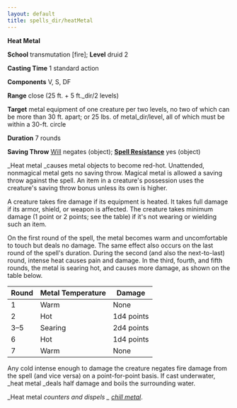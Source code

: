```yaml
---
layout: default
title: spells_dir/heatMetal
---
```

 **Heat Metal**

**School** transmutation [fire]; **Level** druid 2

**Casting Time** 1 standard action

**Components** V, S, DF

**Range** close (25 ft. + 5 ft._dir/2 levels)

**Target** metal equipment of one creature per two levels, no two of which can be more than 30 ft. apart; or 25 lbs. of metal_dir/level, all of which must be within a 30-ft. circle

**Duration** 7 rounds

**Saving Throw** [Will](../../combat#_will) negates (object); **[Spell Resistance](../../glossary#_spell-resistance)** yes (object)

_Heat metal _causes metal objects to become red-hot. Unattended, nonmagical metal gets no saving throw. Magical metal is allowed a saving throw against the spell. An item in a creature's possession uses the creature's saving throw bonus unless its own is higher.

A creature takes fire damage if its equipment is heated. It takes full damage if its armor, shield, or weapon is affected. The creature takes minimum damage (1 point or 2 points; see the table) if it's not wearing or wielding such an item.

On the first round of the spell, the metal becomes warm and uncomfortable to touch but deals no damage. The same effect also occurs on the last round of the spell's duration. During the second (and also the next-to-last) round, intense heat causes pain and damage. In the third, fourth, and fifth rounds, the metal is searing hot, and causes more damage, as shown on the table below.

| Round | Metal Temperature | Damage |
| --- | --- | --- |
| 1 | Warm | None |
| 2 | Hot | 1d4 points |
| 3–5 | Searing | 2d4 points |
| 6 | Hot | 1d4 points |
| 7 | Warm | None |

Any cold intense enough to damage the creature negates fire damage from the spell (and vice versa) on a point-for-point basis. If cast underwater, _heat metal _deals half damage and boils the surrounding water.

_Heat metal _counters and dispels _ [chill metal](../chillMetal#_chill-metal)_.

